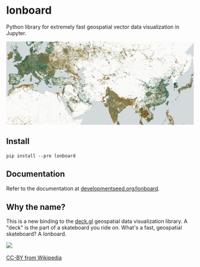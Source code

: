 # lonboard

Python library for extremely fast geospatial vector data visualization in Jupyter.

![](assets/scatterplot-layer-network-speeds.jpg)

## Install

```
pip install --pre lonboard
```

## Documentation

Refer to the documentation at [developmentseed.org/lonboard](https://developmentseed.org/lonboard/).

## Why the name?

This is a new binding to the [deck.gl](https://deck.gl) geospatial data visualization library. A "deck" is the part of a skateboard you ride on. What's a fast, geospatial skateboard? A <em>lon</em>board.

<img src="https://upload.wikimedia.org/wikipedia/commons/a/aa/Longboard.JPG" height="300" />

[CC-BY from Wikipedia](https://commons.wikimedia.org/wiki/File:Longboard.JPG)
